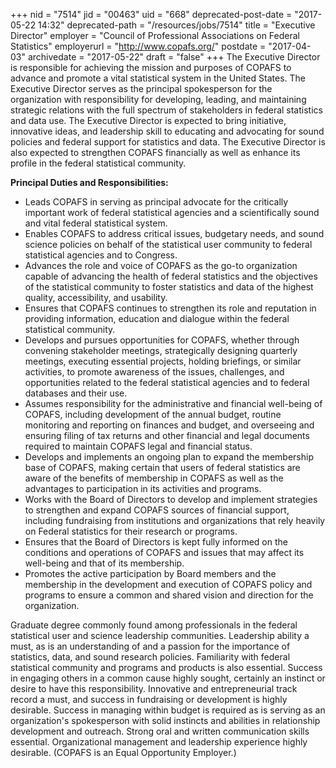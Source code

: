 +++
nid = "7514"
jid = "00463"
uid = "668"
deprecated-post-date = "2017-05-22 14:32"
deprecated-path = "/resources/jobs/7514"
title = "Executive Director"
employer = "Council of Professional Associations on Federal Statistics"
employerurl = "http://www.copafs.org/"
postdate = "2017-04-03"
archivedate = "2017-05-22"
draft = "false"
+++
The Executive Director is responsible for achieving the mission and
purposes of COPAFS to advance and promote a vital statistical system in
the United States. The Executive Director serves as the principal
spokesperson for the organization with responsibility for developing,
leading, and maintaining strategic relations with the full spectrum of
stakeholders in federal statistics and data use. The Executive Director
is expected to bring initiative, innovative ideas, and leadership skill
to educating and advocating for sound policies and federal support for
statistics and data. The Executive Director is also expected to
strengthen COPAFS financially as well as enhance its profile in the
federal statistical community.

**Principal Duties and Responsibilities:**

-   Leads COPAFS in serving as principal advocate for the critically
    important work of federal statistical agencies and a scientifically
    sound and vital federal statistical system.
-   Enables COPAFS to address critical issues, budgetary needs, and
    sound science policies on behalf of the statistical user community
    to federal statistical agencies and to Congress.
-   Advances the role and voice of COPAFS as the go-to organization
    capable of advancing the health of federal statistics and the
    objectives of the statistical community to foster statistics and
    data of the highest quality, accessibility, and usability.
-   Ensures that COPAFS continues to strengthen its role and reputation
    in providing information, education and dialogue within the federal
    statistical community.
-   Develops and pursues opportunities for COPAFS, whether through
    convening stakeholder meetings, strategically designing quarterly
    meetings, executing essential projects, holding briefings, or
    similar activities, to promote awareness of the issues, challenges,
    and opportunities related to the federal statistical agencies and to
    federal databases and their use.  
-   Assumes responsibility for the administrative and financial
    well-being of COPAFS, including development of the annual budget,
    routine monitoring and reporting on finances and budget, and
    overseeing and ensuring filing of tax returns and other financial
    and legal documents required to maintain COPAFS legal and financial
    status.
-   Develops and implements an ongoing plan to expand the membership
    base of COPAFS, making certain that users of federal statistics are
    aware of the benefits of membership in COPAFS as well as the
    advantages to participation in its activities and programs.
-   Works with the Board of Directors to develop and implement
    strategies to strengthen and expand COPAFS sources of financial
    support, including fundraising from institutions and organizations
    that rely heavily on Federal statistics for their research or
    programs.
-   Ensures that the Board of Directors is kept fully informed on the
    conditions and operations of COPAFS and issues that may affect its
    well-being and that of its membership.
-   Promotes the active participation by Board members and the
    membership in the development and execution of COPAFS policy and
    programs to ensure a common and shared vision and direction for the
    organization.
  
Graduate degree commonly found among professionals in the federal
statistical user and science leadership communities. Leadership ability
a must, as is an understanding of and a passion for the importance of
statistics, data, and sound research policies. Familiarity with federal
statistical community and programs and products is also essential.
Success in engaging others in a common cause highly sought, certainly an
instinct or desire to have this responsibility. Innovative and
entrepreneurial track record a must, and success in fundraising or
development is highly desirable. Success in managing within budget is
required as is serving as an organization's spokesperson with solid
instincts and abilities in relationship development and outreach. Strong
oral and written communication skills essential. Organizational
management and leadership experience highly desirable. (COPAFS is an
Equal Opportunity Employer.)
